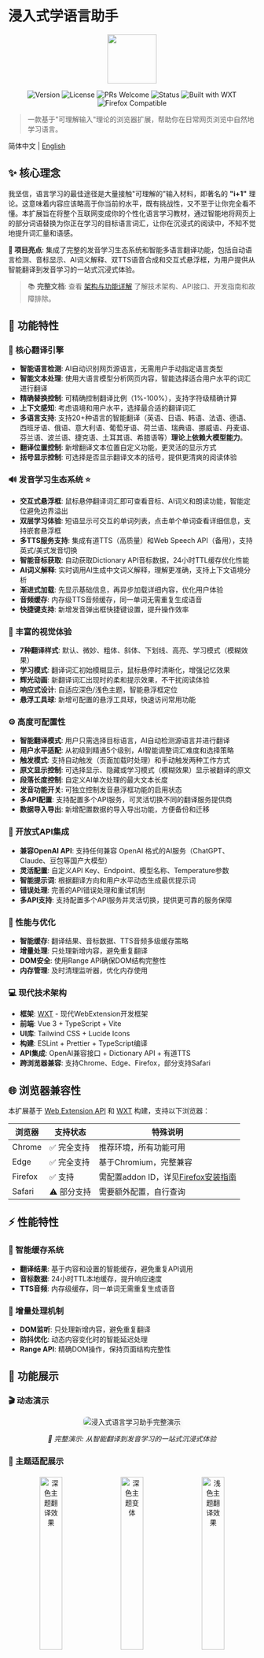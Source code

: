 # 浸入式学语言助手

<div align="center">
<img src="public/icon/128.png" width="100" height="100"  />
</div>
<div align="center">

![Version](https://img.shields.io/github/package-json/v/xiao-zaiyi/illa-helper?color=blue)
![License](https://img.shields.io/badge/license-MIT-blue.svg)
![PRs Welcome](https://img.shields.io/badge/PRs-welcome-brightgreen.svg)
![Status](https://img.shields.io/badge/status-stable-green)
![Built with WXT](https://img.shields.io/badge/built%20with-WXT-blue)
![Firefox Compatible](https://img.shields.io/badge/Firefox-compatible-orange)
</div>

> 一款基于"可理解输入"理论的浏览器扩展，帮助你在日常网页浏览中自然地学习语言。

简体中文 | [English](./README.md)

## ✨ 核心理念

我坚信，语言学习的最佳途径是大量接触"可理解的"输入材料，即著名的 **"i+1"** 理论。这意味着内容应该略高于你当前的水平，既有挑战性，又不至于让你完全看不懂。本扩展旨在将整个互联网变成你的个性化语言学习教材，通过智能地将网页上的部分词语替换为你正在学习的目标语言词汇，让你在沉浸式的阅读中，不知不觉地提升词汇量和语感。

**🎯 项目亮点**: 集成了完整的发音学习生态系统和智能多语言翻译功能，包括自动语言检测、音标显示、AI词义解释、双TTS语音合成和交互式悬浮框，为用户提供从智能翻译到发音学习的一站式沉浸式体验。

> 📚 **完整文档**: 查看 [架构与功能详解](./docs/ARCHITECTURE_AND_FEATURES.md) 了解技术架构、API接口、开发指南和故障排除。

## 🚀 功能特性

### 🎯 核心翻译引擎
- **智能语言检测**: AI自动识别网页源语言，无需用户手动指定语言类型
- **智能文本处理**: 使用大语言模型分析网页内容，智能选择适合用户水平的词汇进行翻译
- **精确替换控制**: 可精确控制翻译比例（1%-100%），支持字符级精确计算
- **上下文感知**: 考虑语境和用户水平，选择最合适的翻译词汇
- **多语言支持**: 支持20+种语言的智能翻译（英语、日语、韩语、法语、德语、西班牙语、俄语、意大利语、葡萄牙语、荷兰语、瑞典语、挪威语、丹麦语、芬兰语、波兰语、捷克语、土耳其语、希腊语等）**理论上依赖大模型能力**。
- **翻译位置控制**: 新增翻译文本位置自定义功能，更灵活的显示方式
- **括号显示控制**: 可选择是否显示翻译文本的括号，提供更清爽的阅读体验

### 🔊 发音学习生态系统 ⭐
- **交互式悬浮框**: 鼠标悬停翻译词汇即可查看音标、AI词义和朗读功能，智能定位避免边界溢出
- **双层学习体验**: 短语显示可交互的单词列表，点击单个单词查看详细信息，支持嵌套悬浮框
- **多TTS服务支持**: 集成有道TTS（高质量）和Web Speech API（备用），支持英式/美式发音切换
- **智能音标获取**: 自动获取Dictionary API音标数据，24小时TTL缓存优化性能
- **AI词义解释**: 实时调用AI生成中文词义解释，理解更准确，支持上下文语境分析
- **渐进式加载**: 先显示基础信息，再异步加载详细内容，优化用户体验
- **音频缓存**: 内存级TTS音频缓存，同一单词无需重复生成语音
- **快捷键支持**: 新增发音弹出框快捷键设置，提升操作效率

### 🎨 丰富的视觉体验
- **7种翻译样式**: 默认、微妙、粗体、斜体、下划线、高亮、学习模式（模糊效果）
- **学习模式**: 翻译词汇初始模糊显示，鼠标悬停时清晰化，增强记忆效果
- **辉光动画**: 新翻译词汇出现时的柔和提示效果，不干扰阅读体验
- **响应式设计**: 自适应深色/浅色主题，智能悬浮框定位
- **悬浮工具球**: 新增可配置的悬浮工具球，快速访问常用功能

### ⚙️ 高度可配置性
- **智能翻译模式**: 用户只需选择目标语言，AI自动检测源语言并进行翻译
- **用户水平适配**: 从初级到精通5个级别，AI智能调整词汇难度和选择策略
- **触发模式**: 支持自动触发（页面加载时处理）和手动触发两种工作方式
- **原文显示控制**: 可选择显示、隐藏或学习模式（模糊效果）显示被翻译的原文
- **段落长度控制**: 自定义AI单次处理的最大文本长度
- **发音功能开关**: 可独立控制发音悬浮框功能的启用状态
- **多API配置**: 支持配置多个API服务，可灵活切换不同的翻译服务提供商
- **数据导入导出**: 新增配置数据的导入导出功能，方便备份和迁移

### 🔌 开放式API集成
- **兼容OpenAI API**: 支持任何兼容 OpenAI 格式的AI服务（ChatGPT、Claude、豆包等国产大模型）
- **灵活配置**: 自定义API Key、Endpoint、模型名称、Temperature参数
- **智能提示词**: 根据翻译方向和用户水平动态生成最优提示词
- **错误处理**: 完善的API错误处理和重试机制
- **多API支持**: 支持配置多个API服务并灵活切换，提供更可靠的服务保障

### 🚀 性能与优化
- **智能缓存**: 翻译结果、音标数据、TTS音频多级缓存策略
- **增量处理**: 只处理新增内容，避免重复翻译
- **DOM安全**: 使用Range API确保DOM结构完整性
- **内存管理**: 及时清理监听器，优化内存使用

### 💻 现代技术架构
- **框架**: [WXT](https://wxt.dev/) - 现代WebExtension开发框架
- **前端**: Vue 3 + TypeScript + Vite
- **UI库**: Tailwind CSS + Lucide Icons
- **构建**: ESLint + Prettier + TypeScript编译
- **API集成**: OpenAI兼容接口 + Dictionary API + 有道TTS
- **跨浏览器兼容**: 支持Chrome、Edge、Firefox，部分支持Safari

## 🌐 浏览器兼容性

本扩展基于 [Web Extension API](https://developer.mozilla.org/en-US/docs/Mozilla/Add-ons/WebExtensions) 和 [WXT](https://wxt.dev/) 构建，支持以下浏览器：

| 浏览器 | 支持状态 | 特殊说明 |
|-------|--------|----------|
| Chrome | ✅ 完全支持 | 推荐环境，所有功能可用 |
| Edge | ✅ 完全支持 | 基于Chromium，完整兼容 |
| Firefox | ✅ 支持 | 需配置addon ID，详见[Firefox安装指南](#firefox-安装指南) |
| Safari | ⚠️ 部分支持 | 需要额外配置，自行查询 |

## ⚡ 性能特性

### 🚀 智能缓存系统
- **翻译结果**: 基于内容和设置的智能缓存，避免重复API调用
- **音标数据**: 24小时TTL本地缓存，提升响应速度
- **TTS音频**: 内存级缓存，同一单词无需重复生成语音

### 🔄 增量处理机制
- **DOM监听**: 只处理新增内容，避免重复翻译
- **防抖优化**: 动态内容变化时的智能延迟处理
- **Range API**: 精确DOM操作，保持页面结构完整性

## 📸 功能展示

### 🎬 动态演示
<div align="center">
  <img src="images/Demo.gif" alt="浸入式语言学习助手完整演示" style="max-width:80%; border-radius:8px; box-shadow:0 4px 8px rgba(0,0,0,0.1)"/>
  <p><i>🎯 完整演示: 从智能翻译到发音学习的一站式沉浸式体验</i></p>
</div>

### 🎨 主题适配展示
<div style="width:100%" align="center">
  <img src="images/home-dark.png" alt="深色主题翻译效果" style="width:30%; margin:5px; border-radius:6px"/>
  <img src="images/home-dark1.png" alt="深色主题变体" style="width:30%; margin:5px; border-radius:6px"/>
  <img src="images/home-light.png" alt="浅色主题翻译效果" style="width:30%; margin:5px; border-radius:6px"/>
  <p><i>🌗 主题适配: 深色/浅色主题智能切换，现代化视觉体验</i></p>
  <img src="images/set-base.png" alt="设置" style="width:100%; margin:5px; border-radius:6px;"/>
  <img src="images/set-ai.png" alt="设置" style="width:100%; margin:5px; border-radius:6px;"/>
  <p><i>👍 设置页支持多种配置</i></p>
</div>


### 🌍 多语言学习场景
<div style="width:100%" align="center">
  <img src="images/cn-test.png" alt="中文学习场景" style="width:45%; margin:5px; border-radius:6px"/>
  <img src="images/en-test.png" alt="英文学习场景" style="width:45%; margin:5px; border-radius:6px"/>
  <br/>
  <img src="images/jp-test.png" alt="日文学习场景" style="width:45%; margin:5px; border-radius:6px"/>
  <img src="images/k-test.png" alt="韩文学习场景" style="width:45%; margin:5px; border-radius:6px"/>
  <p><i>🧠 智能多语言: 支持20+种语言的AI自动检测和翻译，涵盖中文、英语、日语、韩语等主流学习语言</i></p>
</div>

## 🛠️ 安装与运行

### 1. 先决条件

- [Node.js](https://nodejs.org/)（版本 18 或更高）
- [npm](https://nodejs.org/) 或其他包管理器

### 2. 安装

1.  **克隆仓库:**
    
    ```bash
    git clone https://github.com/xiao-zaiyi/illa-helper.git
    cd illa-helper
    ```
    
2.  **安装依赖:**
    
    ```bash
    npm install
    ```
    
> **提示**: 如果你只想使用这个扩展而不参与开发，请直接前往 [Releases](https://github.com/xiao-zaiyi/illa-helper/releases) 页面下载最新版本的打包文件。

### 3. 配置

项目通过 `.env` 文件管理本地开发环境的配置。

1.  **创建 `.env` 文件:**
    复制 `.env.example` 文件来创建你自己的本地配置文件。
    ```bash
    cp .env.example .env
    ```

2.  **修改配置:**
    打开新建的 `.env` 文件，至少你需要提供一个有效的 API Key 才能让翻译功能正常工作。
    ```env
    VITE_WXT_DEFAULT_API_KEY="sk-your-real-api-key"
    # 你也可以在这里覆盖其他的默认设置
    VITE_WXT_DEFAULT_API_ENDPOINT="https://xxxxx/api/v1/chat/completions"
    VITE_WXT_DEFAULT_MODEL="gpt-4"
    VITE_WXT_DEFAULT_TEMPERATURE="0.2"
    ```
    > **注意**: `.env` 文件已被添加到 `.gitignore` 中，所以你的密钥不会被意外提交。

### 4. 构建扩展

根据目标浏览器执行相应的构建命令：

#### Chrome/Edge构建
```bash
npm run build
npm run zip
```

#### Firefox构建
```bash
npm run build:firefox
npm run zip:firefox
```

### 5. 加载扩展

#### Chrome/Edge安装
1. 打开浏览器（Chrome、Edge等）
2. 进入扩展管理页面（`chrome://extensions` 或 `edge://extensions`）
3. 打开 **"开发者模式"**
4. 点击 **"加载已解压的扩展程序"**
5. 选择项目根目录下的 `.output/chrome-mv3` 文件夹
6. 完成！现在你应该能在浏览器工具栏看到扩展的图标了

#### Firefox安装指南 <a id="firefox-安装指南"></a>

Firefox由于安全限制，需要特殊的安装步骤：

**方法一：临时安装（推荐开发调试）**
1. 在Firefox地址栏输入 `about:debugging#/runtime/this-firefox`
2. 点击 **"临时加载附加组件..."**
3. 选择 `.output/firefox-mv2/manifest.json` 文件
4. 扩展将以临时方式加载，浏览器重启后需要重新加载

**方法二：修改安全配置（永久安装）**
1. 在Firefox地址栏输入 `about:config`
2. 搜索 `xpinstall.signatures.required`
3. 双击将值改为 `false`
4. 现在可以通过 `about:addons` 安装未签名的扩展

**Firefox Storage API配置说明**

Firefox中的storage API需要明确的addon ID才能正常工作。本项目已在 `wxt.config.ts` 中配置了Firefox特定设置：

```typescript
browser_specific_settings: {
  gecko: {
    id: 'illa-helper@xiao-zaiyi',
    strict_min_version: '88.0'
  }
}
```

这确保了在Firefox中可以正常使用存储功能保存用户设置。

## 📂 目录结构

```
.
├── .output/              # WXT 打包输出目录
│   ├── chrome-mv3/       # Chrome/Edge扩展文件
│   └── firefox-mv2/      # Firefox扩展文件
├── assets/               # 静态资源目录 (例如 CSS, 字体)
├── components/           # 全局Vue组件
├── docs/                 # 📚 项目文档
│   └── ARCHITECTURE_AND_FEATURES.md  # 详细技术文档
├── entrypoints/          # 扩展入口点
│   ├── background.ts     # 后台服务 (配置验证、通知管理)
│   ├── content.ts        # 内容脚本 (核心翻译逻辑)
│   ├── popup/            # Vue 3 弹窗界面
│   │   ├── App.vue       # 主界面组件
│   │   ├── index.html    # 弹窗页面
│   │   ├── main.ts       # 入口点脚本
│   │   └── style.css     # 弹窗样式
│   └── options/          # 设置页面（Vue 3）
│       ├── App.vue       # 设置主界面
│       ├── index.html    # 设置页面HTML
│       ├── main.ts       # 设置页面入口脚本
│       └── components/   # 设置页面组件 (内容无法获取)
├── images/               # 项目图片资源
├── lib/                  # 第三方库或辅助模块
├── src/modules/          # 核心功能模块 (注意：由于环境限制，此目录下的详细结构未能完全验证)
│   ├── pronunciation/    # 🔊 发音系统模块（完整生态系统）
│   │   ├── phonetic/     # 音标获取服务（Dictionary API）
│   │   ├── tts/          # 语音合成服务（有道TTS + Web Speech）
│   │   ├── translation/  # AI翻译集成（词义解释）
│   │   ├── services/     # 发音服务协调器（核心逻辑）
│   │   ├── ui/           # 悬浮框UI组件（交互界面）
│   │   ├── utils/        # 工具函数库（DOM、定位、计时器）
│   │   ├── config/       # 配置管理（常量、配置项）
│   │   └── types/        # 类型定义（完整类型系统）
│   ├── options/          # 设置管理模块
│   │   └── blacklist/    # 网站黑名单功能
│   ├── processing/       # 文本处理模块
│   ├── floatingBall/     # 浮动球功能
│   ├── apiService.ts     # AI翻译API服务
│   ├── textProcessor.ts  # 智能文本处理器
│   ├── textReplacer.ts   # 文本替换引擎
│   ├── styleManager.ts   # 样式管理器
│   ├── storageManager.ts # 配置存储管理
│   ├── languageManager.ts# 多语言支持
│   ├── promptManager.ts  # AI提示词管理
│   ├── messaging.ts      # 消息传递系统
│   └── types.ts          # 核心类型定义
├── public/               # 静态资源
│   ├── icon/             # 扩展图标 (内容无法获取)
│   ├── warning.png       # 通知图标
│   └── wxt.svg           # WXT 图标
├── .env.example          # 环境变量模板
├── wxt.config.ts         # WXT 框架配置
└── package.json          # 项目依赖配置
```

### 🔧 核心技术栈

- **框架**: [WXT](https://wxt.dev/) - 现代WebExtension开发框架
- **前端**: Vue 3 + TypeScript + Vite
- **UI库**: Tailwind CSS + Lucide Icons
- **构建**: ESLint + Prettier + TypeScript编译
- **API集成**: OpenAI兼容接口 + Dictionary API + 有道TTS
- **架构模式**: Provider模式 + 模块化设计 + 事件驱动
- **发音系统**: 工厂模式 + 多TTS服务 + 智能缓存
- **存储管理**: 配置版本控制 + 跨浏览器兼容

> 📖 **查看详细文档**: [架构与功能详解](./docs/ARCHITECTURE_AND_FEATURES.md) - 包含完整的技术架构、API参考和开发指南

## ❓ 常见问题

### 为什么我需要提供API密钥？

本扩展使用AI技术进行智能文本翻译，这需要调用API服务。您可以使用 OpenAI 的API密钥，或任何兼容 OpenAI API格式的第三方服务。

### 发音功能如何工作？

发音系统是我们的核心特色功能，提供完整的学习体验：
- **音标显示**: 自动获取Dictionary API音标数据
- **AI词义**: 实时调用AI获取中文释义解释
- **双TTS支持**: 有道TTS（高质量）+ Web Speech API（备用）
- **交互悬浮框**: 鼠标悬停查看，支持英美发音切换
- **短语学习**: 短语中每个单词都可独立查看和朗读

### 智能翻译模式如何使用？

智能翻译是我们的新功能，使用简单：
1. **选择翻译模式**: 在设置中选择"🧠 智能多语言模式"
2. **选择目标语言**: 从20+种支持语言中选择你想学习的语言
3. **开始浏览**: AI会自动检测网页语言并翻译到你的目标语言
4. **无需额外配置**: 系统会自动处理不同语言的网页内容

### 扩展会收集我的浏览数据吗？

不会。本扩展在本地处理所有网页内容，只将需要翻译的文本片段发送到配置的API服务。发音功能的音标和词义数据也会本地缓存，保护您的隐私。

### 我可以控制翻译比例吗？

可以。扩展提供了精确的翻译控制：
- **语言水平**: 5个级别从初级到精通，AI智能调整词汇难度
- **替换比例**: 1%-100%精确控制，支持按字符数计算
- **原文显示**: 可选择显示、隐藏或学习模式（模糊效果）
- **智能适配**: 在智能模式下，系统会根据检测到的语言自动优化翻译策略

### Safari浏览器如何安装？<a id="safari-扩展安装"></a>

Safari需要额外的步骤将Web扩展打包为Safari扩展。请参考[Apple开发者文档](https://developer.apple.com/documentation/safariservices/safari_web_extensions/converting_a_web_extension_for_safari)。

### Firefox相关问题解决 🚨

#### "获取用户设置失败: Error: The storage API will not work with a temporary addon ID"

这是Firefox的已知限制。解决方案：

1. **使用最新版本**: 确保使用最新的构建版本，已包含Firefox特定配置
2. **使用Firefox专用构建**: 运行 `npm run build:firefox && npm run zip:firefox`
3. **临时安装**: 通过 `about:debugging` 页面安装，而不是直接安装.xpi文件

#### "扩展此组件无法安装，因为它未通过验证"

- **方法一**：通过在地址栏输入 `about:debugging#/runtime/this-firefox` 选择 `临时加载附加组件...` 可以从文件安装Firefox扩展
- **方法二**：地址栏输入 `about:config` 搜索 `xpinstall.signatures.required` 设置项，双击改为 `false`

<div align="center">
  <img src="images/firefox-cn.png" style="max-width:80%; border-radius:8px; box-shadow:0 4px 8px rgba(0,0,0,0.1)"/>
</div>

### API相关问题

#### "API配置错误"通知

检查以下配置：
- API Key格式是否正确（通常以`sk-`开头）
- API Endpoint URL是否有效
- 模型名称是否支持
- 网络连接是否正常

#### 翻译质量不理想

可以尝试：
- 调整用户水平设置
- 修改翻译比例
- 更换更强大的AI模型
- 调整Temperature参数（建议0.1-0.3）

## 🛠️ 故障排除

### 常见问题诊断

#### 1. 扩展加载失败
- 检查Node.js版本（需要18+）
- 确保依赖安装完整：`npm install`
- 查看构建日志是否有错误

#### 2. 翻译功能不工作
- 验证API配置是否正确
- 检查网络连接
- 查看开发者控制台错误信息

#### 3. 发音功能异常
- 确保浏览器支持Web Speech API
- 检查有道TTS服务状态
- 验证Dictionary API可访问性

#### 4. 设置无法保存
- Firefox用户确认使用正确的安装方式
- 检查扩展权限设置
- 清除浏览器缓存后重试


## 🤝 贡献指南

我们非常欢迎各种形式的贡献！无论是提交 Bug、提出新功能建议，还是直接贡献代码。

### 如何贡献

1. **提交问题**
   - 使用 GitHub Issues 报告 bug 或提出功能建议
   - 清晰描述问题或建议的详细内容
   - 如果是 bug，请提供复现步骤和环境信息

2. **贡献代码**
   - **Fork** 本仓库
   - 创建一个新的分支 (`git checkout -b feature/your-amazing-feature`)
   - 编写并测试您的代码
   - 确保代码遵循项目的编码规范
   - 提交您的代码更改 (`git commit -m 'Add some amazing feature'`)
   - 将您的分支推送到远程仓库 (`git push origin feature/your-amazing-feature`)
   - 创建一个 **Pull Request**

3. **改进文档**
   - 文档改进对项目同样重要
   - 可以修正错别字、完善解释或添加示例

### 开发指南

- **架构原则**: 遵循Provider模式和模块化设计，特别是发音系统的工厂模式
- **代码规范**: TypeScript严格模式，ESLint + Prettier格式化，完整类型定义
- **测试要求**: 确保新功能在多种浏览器和网站上正常工作，特别是多语言环境
- **性能考虑**: 注意DOM操作效率、内存管理和多语言缓存策略
- **API兼容**: 保持与现有API接口的向后兼容性，支持配置版本迁移
- **多语言支持**: 新增语言时需要在languageManager.ts注册并测试翻译效果
- **发音功能**: 扩展TTS服务时需要实现ITTSProvider接口并注册到工厂
- **浏览器兼容性**: 新功能需要在Chrome、Edge、Firefox中测试

> 📖 **详细开发指南**: 查看 [架构与功能详解](./docs/ARCHITECTURE_AND_FEATURES.md) 获取完整的开发环境配置、代码结构说明和最佳实践。

## 🔗 相关链接

- **项目主页**: [GitHub Repository](https://github.com/xiao-zaiyi/illa-helper)
- **问题反馈**: [GitHub Issues](https://github.com/xiao-zaiyi/illa-helper/issues)
- **版本发布**: [GitHub Releases](https://github.com/xiao-zaiyi/illa-helper/releases)
- **技术文档**: [架构与功能详解](./docs/ARCHITECTURE_AND_FEATURES.md)
- **WXT框架**: [WXT.dev](https://wxt.dev/)

## 📧 联系我们

- **作者**: Xiao-zaiyi
- **GitHub**: [@xiao-zaiyi](https://github.com/xiao-zaiyi)
- **项目讨论**: 通过GitHub Issues进行技术讨论

## 📜 版权许可

本项目基于 [MIT License](./LICENSE) 开源。您可以自由使用、修改和分发此代码，包括用于商业目的。

---

<div align="center">
  <p>⭐ 如果这个项目对您有帮助，请给我们一个Star！</p>
  <p>🔄 欢迎Fork并贡献您的改进！</p>
</div>


